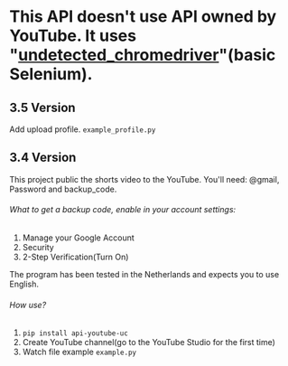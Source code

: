 # This API doesn't use API owned by YouTube. It uses "[undetected_chromedriver](https://github.com/ultrafunkamsterdam/undetected-chromedriver)"(basic Selenium).

## **3.5** Version

Add upload profile. `example_profile.py`

## **3.4** Version

This project public the shorts video to the YouTube.
You'll need: @gmail, Password and backup_code.

###### What to get a backup code, enable in your account settings:
1. Manage your Google Account
2. Security
3. 2-Step Verification(Turn On)

The program has been tested in the Netherlands and expects you to use English.

###### How use? 
1. `pip install api-youtube-uc`
2. Create YouTube channel(go to the YouTube Studio for the first time)
3. Watch file example `example.py`
